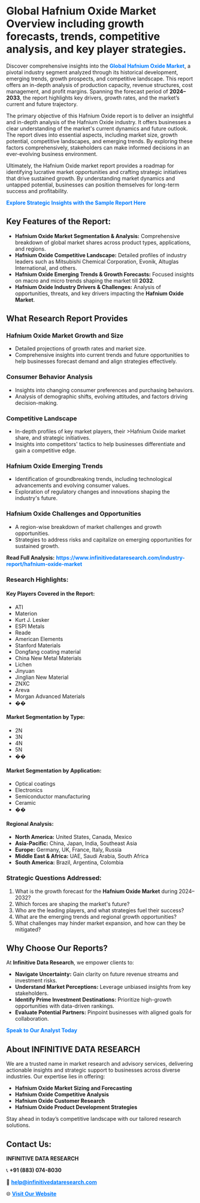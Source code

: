 <h1>Global Hafnium Oxide Market Overview including growth forecasts, trends, competitive analysis, and key player strategies.</h1>
<p>
Discover comprehensive insights into the 
<a href="https://www.infinitivedataresearch.com/industry-report/hafnium-oxide-market" rel="dofollow" style="color: #007BFF; text-decoration: none;"><strong>Global Hafnium Oxide Market</strong></a>, a pivotal industry segment analyzed through its historical development, emerging trends, growth prospects, and competitive landscape. This report offers an in-depth analysis of production capacity, revenue structures, cost management, and profit margins. Spanning the forecast period of <strong>2024–2033</strong>, the report highlights key drivers, growth rates, and the market’s current and future trajectory.
</p>
<p>
The primary objective of this Hafnium Oxide report is to deliver an insightful and in-depth analysis of the Hafnium Oxide industry. It offers businesses a clear understanding of the market's current dynamics and future outlook. The report dives into essential aspects, including market size, growth potential, competitive landscapes, and emerging trends. By exploring these factors comprehensively, stakeholders can make informed decisions in an ever-evolving business environment.
</p>
<p>
Ultimately, the Hafnium Oxide market report provides a roadmap for identifying lucrative market opportunities and crafting strategic initiatives that drive sustained growth. By understanding market dynamics and untapped potential, businesses can position themselves for long-term success and profitability.
</p>
<p>
<a href="https://www.infinitivedataresearch.com/request-sample/reportId=109562" style="color: #007BFF; text-decoration: none;"><strong>Explore Strategic Insights with the Sample Report Here</strong></a>
</p>

<h2>Key Features of the Report:</h2>
<ul>
<li><strong>Hafnium Oxide Market Segmentation & Analysis:</strong> Comprehensive breakdown of global market shares across product types, applications, and regions.</li>
<li><strong>Hafnium Oxide Competitive Landscape:</strong> Detailed profiles of industry leaders such as Mitsubishi Chemical Corporation, Evonik, Altuglas International, and others.</li>
<li><strong>Hafnium Oxide Emerging Trends & Growth Forecasts:</strong> Focused insights on macro and micro trends shaping the market till <strong>2032</strong>.</li>
<li><strong>Hafnium Oxide Industry Drivers & Challenges:</strong> Analysis of opportunities, threats, and key drivers impacting the <strong>Hafnium Oxide Market</strong>.</li>
</ul>

<h2>What Research Report Provides</h2>
<h3>Hafnium Oxide Market Growth and Size</h3>
<ul>
<li>Detailed projections of growth rates and market size.</li>
<li>Comprehensive insights into current trends and future opportunities to help businesses forecast demand and align strategies effectively.</li>
</ul>

<h3>Consumer Behavior Analysis</h3>
<ul>
<li>Insights into changing consumer preferences and purchasing behaviors.</li>
<li>Analysis of demographic shifts, evolving attitudes, and factors driving decision-making.</li>
</ul>

<h3>Competitive Landscape</h3>
<ul>
<li>In-depth profiles of key market players, their >Hafnium Oxide market share, and strategic initiatives.</li>
<li>Insights into competitors' tactics to help businesses differentiate and gain a competitive edge.</li>
</ul>

<h3>Hafnium Oxide Emerging Trends</h3>
<ul>
<li>Identification of groundbreaking trends, including technological advancements and evolving consumer values.</li>
<li>Exploration of regulatory changes and innovations shaping the industry's future.</li>
</ul>

<h3>Hafnium Oxide Challenges and Opportunities</h3>
<ul>
<li>A region-wise breakdown of market challenges and growth opportunities.</li>
<li>Strategies to address risks and capitalize on emerging opportunities for sustained growth.</li>
</ul>
<p><strong>Read Full Analysis:</strong> <a href="https://www.infinitivedataresearch.com/industry-report/hafnium-oxide-market" rel="dofollow" style="color: #007BFF; text-decoration: none;"><strong>https://www.infinitivedataresearch.com/industry-report/hafnium-oxide-market</strong></a></p>
<h3>Research Highlights:</h3>
<h4>Key Players Covered in the Report:</h4>
<ul><li>ATI</li><li>Materion</li><li>Kurt J. Lesker</li><li>ESPI Metals</li><li>Reade</li><li>American Elements</li><li>Stanford Materials</li><li>Dongfang coating material</li><li>China New Metal Materials</li><li>Lichen</li><li>Jinyuan</li><li>Jinglian New Material</li><li>ZNXC</li><li>Areva</li><li>Morgan Advanced Materials</li><li>��</li></ul>
<h4>Market Segmentation by Type:</h4>
<ul><li>2N</li><li>3N</li><li>4N</li><li>5N</li><li>��</li></ul>
<h4>Market Segmentation by Application:</h4>
<ul><li>Optical coatings</li><li>Electronics</li><li>Semiconductor manufacturing</li><li>Ceramic</li><li>��</li></ul>

<h4>Regional Analysis:</h4>
<ul>
<li><strong>North America:</strong> United States, Canada, Mexico</li>
<li><strong>Asia-Pacific:</strong> China, Japan, India, Southeast Asia</li>
<li><strong>Europe:</strong> Germany, UK, France, Italy, Russia</li>
<li><strong>Middle East & Africa:</strong> UAE, Saudi Arabia, South Africa</li>
<li><strong>South America:</strong> Brazil, Argentina, Colombia</li>
</ul>

<h3>Strategic Questions Addressed:</h3>
<ol>
<li>What is the growth forecast for the <strong>Hafnium Oxide Market</strong> during 2024–2032?</li>
<li>Which forces are shaping the market's future?</li>
<li>Who are the leading players, and what strategies fuel their success?</li>
<li>What are the emerging trends and regional growth opportunities?</li>
<li>What challenges may hinder market expansion, and how can they be mitigated?</li>
</ol>

<h2>Why Choose Our Reports?</h2>
<p>At <strong>Infinitive Data Research</strong>, we empower clients to:</p>
<ul>
<li><strong>Navigate Uncertainty:</strong> Gain clarity on future revenue streams and investment risks.</li>
<li><strong>Understand Market Perceptions:</strong> Leverage unbiased insights from key stakeholders.</li>
<li><strong>Identify Prime Investment Destinations:</strong> Prioritize high-growth opportunities with data-driven rankings.</li>
<li><strong>Evaluate Potential Partners:</strong> Pinpoint businesses with aligned goals for collaboration.</li>
</ul>
<p><a href="https://www.infinitivedataresearch.com/industry-report/hafnium-oxide-market" rel="dofollow" style="color: #007BFF; text-decoration: none;"><strong>Speak to Our Analyst Today</strong></a></p>

<h2>About INFINITIVE DATA RESEARCH</h2>
<p>We are a trusted name in market research and advisory services, delivering actionable insights and strategic support to businesses across diverse industries. Our expertise lies in offering:</p>
<ul>
<li><strong>Hafnium Oxide Market Sizing and Forecasting</strong></li>
<li><strong>Hafnium Oxide Competitive Analysis</strong></li>
<li><strong>Hafnium Oxide Customer Research</strong></li>
<li><strong>Hafnium Oxide Product Development Strategies</strong></li>
</ul>
<p>Stay ahead in today’s competitive landscape with our tailored research solutions.</p>

<h2>Contact Us:</h2>
<p><strong>INFINITIVE DATA RESEARCH</strong></p>
<p>📞 <strong>+91 (883) 074-8030</strong></p>
<p>📧 <strong><a href="mailto:help@infinitivedataresearch.com" style="color: #007BFF;">help@infinitivedataresearch.com</a></strong></p>
<p>🌐 <strong><a href="https://www.infinitivedataresearch.com" rel="dofollow" style="color: #007BFF;">Visit Our Website</a></strong></p>